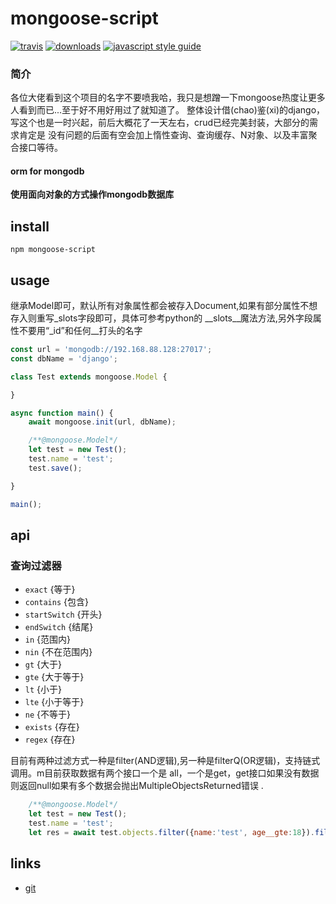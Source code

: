 # mongoose-script 
[![travis][travis-image]][travis-url] [![downloads][downloads-image]][downloads-url] [![javascript style guide][standard-image]][standard-url]

[travis-image]: https://img.shields.io/travis/feross/safe-buffer/master.svg
[travis-url]: https://github.com/
[npm-image]: https://img.shields.io/npm/v/safe-buffer.svg
[npm-url]: https://github.com/
[downloads-image]: https://img.shields.io/npm/dm/safe-buffer.svg
[downloads-url]: https://github.com/
[standard-image]: https://img.shields.io/badge/code_style-standard-brightgreen.svg
[standard-url]: https://github.com/

### 简介
各位大佬看到这个项目的名字不要喷我哈，我只是想蹭一下mongoose热度让更多人看到而已...至于好不用好用过了就知道了。
整体设计借(chao)鉴(xi)的django，写这个也是一时兴起，前后大概花了一天左右，crud已经完美封装，大部分的需求肯定是
没有问题的后面有空会加上惰性查询、查询缓存、N对象、以及丰富聚合接口等待。

#### orm for mongodb

**使用面向对象的方式操作mongodb数据库**

## install

```
npm mongoose-script
```

## usage

继承Model即可，默认所有对象属性都会被存入Document,如果有部分属性不想存入则重写_slots字段即可，具体可参考python的
__slots__魔法方法,另外字段属性不要用“_id”和任何__打头的名字

```js
const url = 'mongodb://192.168.88.128:27017';
const dbName = 'django';

class Test extends mongoose.Model {

}

async function main() {
    await mongoose.init(url, dbName);

    /**@mongoose.Model*/
    let test = new Test();
    test.name = 'test';
    test.save();

}

main();
```

## api

### 查询过滤器
<!-- YAML
added: v1.0.0
-->

* `exact` {等于}
* `contains` {包含}
* `startSwitch` {开头}
* `endSwitch` {结尾}
* `in` {范围内}
* `nin` {不在范围内}
* `gt` {大于}
* `gte` {大于等于}
* `lt` {小于}
* `lte` {小于等于}
* `ne` {不等于}
* `exists` {存在}
* `regex` {存在}

目前有两种过滤方式一种是filter(AND逻辑),另一种是filterQ(OR逻辑)，支持链式调用。m目前获取数据有两个接口一个是
all，一个是get，get接口如果没有数据则返回null如果有多个数据会抛出MultipleObjectsReturned错误
.

```js
    /**@mongoose.Model*/
    let test = new Test();
    test.name = 'test';
    let res = await test.objects.filter({name:'test', age__gte:18}).filterQ({p1:1, p2:3}).get();
```


## links

- [git](https://github.com/)